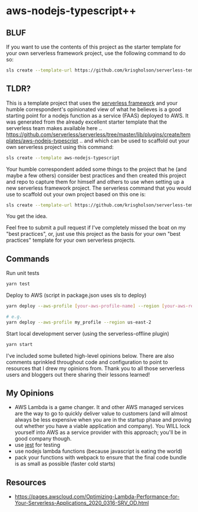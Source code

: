 # aws-nodejs-typescript++

## BLUF

If you want to use the contents of this project as the starter template for your own serverless framework project, use the following command to do so:

```bash
sls create --template-url https://github.com/krisgholson/serverless-templates/tree/master/aws-nodejs-typescript --path my-service
```

## TLDR?

This is a template project that uses the [serverless framework](https://www.serverless.com/) and your humble correspondent's opinionated view of what he believes is a good starting point for a nodejs function as a service (FAAS) deployed to AWS. It was generated from the already excellent starter template that the serverless team makes available here .. https://github.com/serverless/serverless/tree/master/lib/plugins/create/templates/aws-nodejs-typescript .. and which can be used to scaffold out your own serverless project using this command:

```bash
sls create --template aws-nodejs-typescript
```

Your humble correspondent added some things to the project that he (and maybe a few others) consider best practices and then created this project and repo to capture them for himself and others to use when setting up a new serverless framework project. The serverless command that you would use to scaffold out your own project based on this one is:

```bash
sls create --template-url https://github.com/krisgholson/serverless-templates/tree/master/aws-nodejs-typescript --path my-service
```

You get the idea. 

Feel free to submit a pull request if I've completely missed the boat on my "best practices", or, just use this project as the basis for your own "best practices" template for your own serverless projects.

## Commands

Run unit tests
```bash
yarn test
```

Deploy to AWS (script in package.json uses sls to deploy)
```bash
yarn deploy --aws-profile [your-aws-profile-name] --region [your-aws-region]

# e.g.
yarn deploy --aws-profile my_profile --region us-east-2
```

Start local development server (using the serverless-offline plugin)
```bash
yarn start
```

I've included some bulleted high-level opinions below. There are also comments sprinkled throughout code and configuration to point to resources that I drew my opinions from. Thank you to all those serverless users and bloggers out there sharing their lessons learned! 

## My Opinions
* AWS Lambda is a game changer. It and other AWS managed services are the way to go to quickly deliver value to customers (and will almost always be less expensive when you are in the startup phase and proving out whether you have a viable application and company). You WILL lock yourself into AWS as a service provider with this approach; you'll be in good company though.
* use [jest](https://jestjs.io/) for testing
* use nodejs lambda functions (because javascript is eating the world)
* pack your functions with webpack to ensure that the final code bundle is as small as possible (faster cold starts)


## Resources
* https://pages.awscloud.com/Optimizing-Lambda-Performance-for-Your-Serverless-Applications_2020_0316-SRV_OD.html